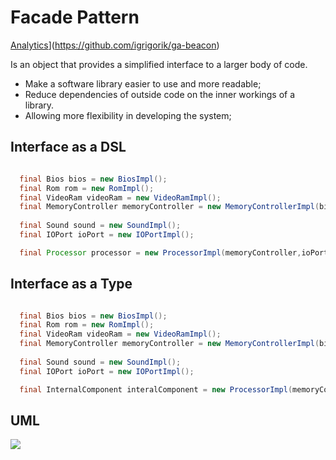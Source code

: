 # Facade Pattern

[Analytics](https://ga-beacon.appspot.com/UA-68658653-4/FacadePattern/readme)](https://github.com/igrigorik/ga-beacon)

Is an object that provides a simplified interface to a larger body of code.
* Make a software library easier to use and more readable;
* Reduce dependencies of outside code on the inner workings of a library.
* Allowing more flexibility in developing the system;

## Interface as a DSL
```java

  final Bios bios = new BiosImpl();
  final Rom rom = new RomImpl();
  final VideoRam videoRam = new VideoRamImpl();
  final MemoryController memoryController = new MemoryControllerImpl(bios,rom,videoRam);
  
  final Sound sound = new SoundImpl();
  final IOPort ioPort = new IOPortImpl();

  final Processor processor = new ProcessorImpl(memoryController,ioPort,sound);
```

## Interface as a Type
```java

  final Bios bios = new BiosImpl();
  final Rom rom = new RomImpl();
  final VideoRam videoRam = new VideoRamImpl();
  final MemoryController memoryController = new MemoryControllerImpl(bios,rom,videoRam);
  
  final Sound sound = new SoundImpl();
  final IOPort ioPort = new IOPortImpl();

  final InternalComponent interalComponent = new ProcessorImpl(memoryController,ioPort,sound);
```


## UML
![](http://i.imgur.com/f7RziXb.png)



